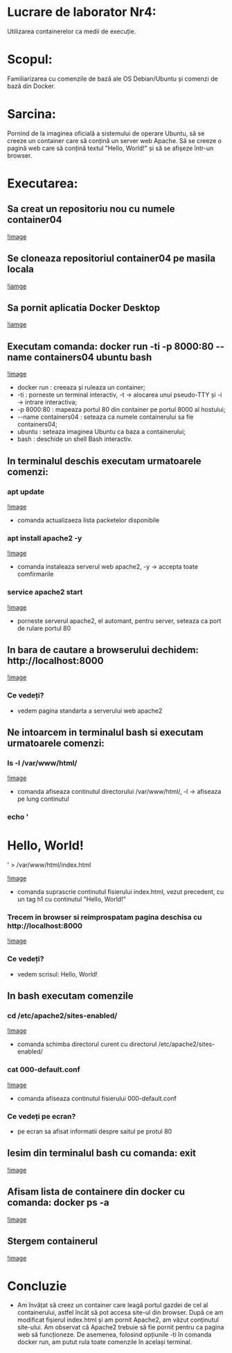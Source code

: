# Lucrare de laborator Nr4: 
Utilizarea containerelor ca medii de execuție.

# Scopul:
Familiarizarea cu comenzile de bază ale OS Debian/Ubuntu și comenzi de bază din Docker.

# Sarcina:
Pornind de la imaginea oficială a sistemului de operare Ubuntu, să se creeze un container care să conțină un server web Apache. Să se creeze o pagină web care să conțină textul "Hello, World!" și să se afișeze într-un browser.

# Executarea:

## Sa creat un repositoriu nou cu numele container04
[!image](./images/repositoriu.png)

## Se cloneaza repositoriul container04 pe masila locala
[!iamge](./images/clonare.png)

## Sa pornit aplicatia Docker Desktop
[!iamge](./images/docker.png)

## Executam comanda: docker run -ti -p 8000:80 --name containers04 ubuntu bash
[!image](./images/startDocker.png)
- docker run : creeaza și ruleaza un container;
- -ti : porneste un terminal interactiv, -t -> alocarea unui pseudo-TTY și -i -> intrare interactiva;
- -p 8000:80 : mapeaza portul 80 din container pe portul 8000 al hostului;
- --name containers04 : seteaza ca numele containerului sa fie containers04;
- ubuntu : seteaza imaginea Ubuntu ca baza a containerului;
- bash : deschide un shell Bash interactiv.

## In terminalul deschis executam urmatoarele comenzi:
### apt update
[!image](./images/ubuntuUpdate.png)
- comanda actualizaeza lista packetelor disponibile
### apt install apache2 -y
[!image](./images/ubuntuApache.png)
- comanda instaleaza serverul web apache2, -y -> accepta toate comfirmarile
### service apache2 start
[!image](./images/startApache.png)
- porneste serverul apache2, el automant, pentru server, seteaza ca port de rulare portul 80

## In bara de cautare a browserului dechidem: http://localhost:8000
[!image](./images/port8000.png)
### Ce vedeți?
- vedem pagina standarta a serverului web apache2

## Ne intoarcem in terminalul bash si executam urmatoarele comenzi:
### ls -l /var/www/html/
[!image](./images/accesulIndex.png)
- comanda afiseaza continutul directorului /var/www/html/, -l -> afiseaza pe lung continutul
### echo '<h1>Hello, World!</h1>' > /var/www/html/index.html
[!image](./images/echoIndex.png)
- comanda suprascrie continutul fisierului index.html, vezut precedent, cu un tag h1 cu continutul "Hello, World!"
### Trecem in browser si reimprospatam pagina deschisa cu http://localhost:8000
[!image](./images/helloWorld.png)
### Ce vedeți?
- vedem scrisul: Hello, World!

## In bash executam comenzile
### cd /etc/apache2/sites-enabled/
[!image](./images/directorApache2.png)
- comanda schimba directorul curent cu directorul /etc/apache2/sites-enabled/
### cat 000-default.conf
[!image](./images/catDefault.png)
- comanda afiseaza continutul fisierului 000-default.conf
### Ce vedeți pe ecran?
- pe ecran sa afisat informatii despre saitul pe protul 80

## Iesim din terminalul bash cu comanda: exit
[!image](./images/iesire.png)

## Afisam lista de containere din docker cu comanda: docker ps -a
[!image](./images/listaCont.png)

## Stergem containerul
[!image](./images/stergereCont.png)

# Concluzie
- Am învățat să creez un container care leagă portul gazdei de cel al containerului, astfel încât să pot accesa site-ul din browser. După ce am modificat fișierul index.html și am pornit Apache2, am văzut conținutul site-ului. Am observat că Apache2 trebuie să fie pornit pentru ca pagina web să funcționeze. De asemenea, folosind opțiunile -ti în comanda docker run, am putut rula toate comenzile în același terminal.